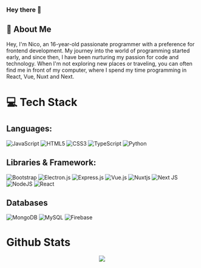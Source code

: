 ### Hey there 👋     
## :book: About Me
Hey, I'm Nico, an 16-year-old passionate programmer with a preference for frontend development.
                My journey into the world of programming started early, and since then, I have been nurturing my passion for code and technology. When I'm not exploring new places or traveling, you can often find me in front of my computer, where I spend my time programming in React, Vue, Nuxt and Next.

# 💻 Tech Stack

## Languages:

![ JavaScript ](https://img.shields.io/badge/javascript-%23323330.svg?style=for-the-badge&logo=javascript&logoColor=%23F7DF1E)
![ HTML5 ](https://img.shields.io/badge/html5-%23E34F26.svg?style=for-the-badge&logo=html5&logoColor=white)
![ CSS3 ](https://img.shields.io/badge/css3-%231572B6.svg?style=for-the-badge&logo=css3&logoColor=white)
![ TypeScript ](https://img.shields.io/badge/typescript-%23007ACC.svg?style=for-the-badge&logo=typescript&logoColor=white)
![ Python ](https://img.shields.io/badge/python-3670A0?style=for-the-badge&logo=python&logoColor=ffdd54)

## Libraries & Framework:

![ Bootstrap ](https://img.shields.io/badge/bootstrap-%23563D7C.svg?style=for-the-badge&logo=bootstrap&logoColor=white)
![ Electron.js ](https://img.shields.io/badge/Electron-191970?style=for-the-badge&logo=Electron&logoColor=white)
![ Express.js ](https://img.shields.io/badge/express.js-%23404d59.svg?style=for-the-badge&logo=express&logoColor=%2361DAFB)
![ Vue.js ](https://img.shields.io/badge/vuejs-%2335495e.svg?style=for-the-badge&logo=vuedotjs&logoColor=%234FC08D)
![ Nuxtjs ](https://img.shields.io/badge/Nuxt-002E3B?style=for-the-badge&logo=nuxtdotjs&logoColor=#00DC82)
![Next JS](https://img.shields.io/badge/Next-black?style=for-the-badge&logo=next.js&logoColor=white)
![ NodeJS ](https://img.shields.io/badge/node.js-6DA55F?style=for-the-badge&logo=node.js&logoColor=white)
![ React ](https://img.shields.io/badge/react-%2320232a.svg?style=for-the-badge&logo=react&logoColor=%2361DAFB)

## Databases
![ MongoDB ](https://img.shields.io/badge/MongoDB-%234ea94b.svg?style=for-the-badge&logo=mongodb&logoColor=white)
![ MySQL ](https://img.shields.io/badge/mysql-%2300f.svg?style=for-the-badge&logo=mysql&logoColor=white)
![ Firebase ](https://img.shields.io/badge/Firebase-039BE5?style=for-the-badge&logo=Firebase&logoColor=white)

# Github Stats
<div align="center"><img src="https://github-readme-stats.vercel.app/api?username=Meetabeast&show_icons=true&count_private=true&hide_border=true&theme=dark&card_width=800" align="center" /></div>
